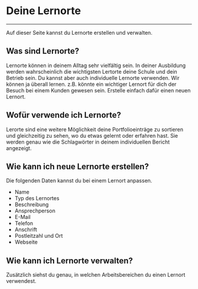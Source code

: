 # Deine Lernorte

- - - 

Auf dieser Seite kannst du Lernorte erstellen und verwalten.

## Was sind Lernorte?
Lernorte können in deinem Alltag sehr vielfältig sein. In deiner Ausbildung werden wahrscheinlich die wichtigsten Lertorte deine Schule und dein Betrieb sein. Du kannst aber auch individuelle Lernorte verwenden. Wir können ja überall lernen. z.B. könnte ein wichtiger Lernort für dich der Besuch bei einem Kunden gewesen sein. Erstelle einfach dafür einen neuen Lernort.

## Wofür verwende ich Lernorte?
Lerorte sind eine weitere Möglichkeit deine Portfolioeinträge zu sortieren und gleichzeitig zu sehen, wo du etwas gelernt oder erfahren hast. Sie werden genau wie die Schlagwörter in deinem individuellen Bericht angezeigt.

## Wie kann ich neue Lernorte erstellen?
Die folgenden Daten kannst du bei einem Lernort anpassen.

* Name
* Typ des Lernortes
* Beschreibung
* Ansprechperson
* E-Mail
* Telefon
* Anschrift
* Postleitzahl und Ort
* Webseite

## Wie kann ich Lernorte verwalten?
Zusätzlich siehst du genau, in welchen Arbeitsbereichen du einen Lernort verwendest.
